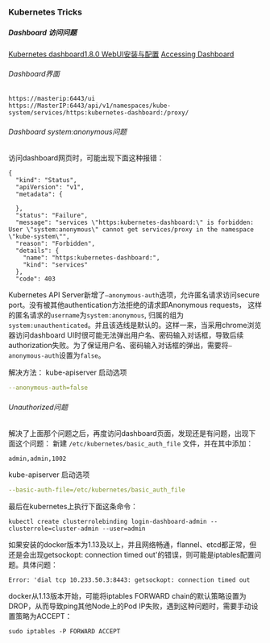 ### Kubernetes Tricks

##### Dashboard 访问问题
[Kubernetes dashboard1.8.0 WebUI安装与配置](http://blog.csdn.net/A632189007/article/details/78840971)
[Accessing Dashboard](https://github.com/kubernetes/dashboard/wiki/Accessing-Dashboard---1.7.X-and-above)

###### Dashboard界面
```
https://masterip:6443/ui 
https://MasterIP:6443/api/v1/namespaces/kube-system/services/https:kubernetes-dashboard:/proxy/
```

###### Dashboard system:anonymous问题
访问dashboard网页时，可能出现下面这种报错：
```
{
  "kind": "Status",
  "apiVersion": "v1",
  "metadata": {
    
  },
  "status": "Failure",
  "message": "services \"https:kubernetes-dashboard:\" is forbidden: User \"system:anonymous\" cannot get services/proxy in the namespace \"kube-system\"",
  "reason": "Forbidden",
  "details": {
    "name": "https:kubernetes-dashboard:",
    "kind": "services"
  },
  "code": 403
```

Kubernetes API Server新增了`–anonymous-auth`选项，允许匿名请求访问secure port。没有被其他authentication方法拒绝的请求即Anonymous requests， 这样的匿名请求的`username`为`system:anonymous`, 归属的组为`system:unauthenticated`。并且该选线是默认的。这样一来，当采用chrome浏览器访问dashboard UI时很可能无法弹出用户名、密码输入对话框，导致后续authorization失败。为了保证用户名、密码输入对话框的弹出，需要将`–anonymous-auth`设置为`false`。

解决方法： kube-apiserver 启动选项
```yaml
--anonymous-auth=false
```


###### Unauthorized问题
解决了上面那个问题之后，再度访问dashboard页面，发现还是有问题，出现下面这个问题：
新建 `/etc/kubernetes/basic_auth_file` 文件，并在其中添加：
```
admin,admin,1002
```

kube-apiserver 启动选项
```yaml
--basic-auth-file=/etc/kubernetes/basic_auth_file
```

最后在kubernetes上执行下面这条命令：
```
kubectl create clusterrolebinding login-dashboard-admin --clusterrole=cluster-admin --user=admin
```

如果安装的docker版本为1.13及以上，并且网络畅通，flannel、etcd都正常，但还是会出现getsockopt: connection timed out'的错误，则可能是iptables配置问题。具体问题：
```
Error: 'dial tcp 10.233.50.3:8443: getsockopt: connection timed out
```
docker从1.13版本开始，可能将iptables FORWARD chain的默认策略设置为DROP，从而导致ping其他Node上的Pod IP失败，遇到这种问题时，需要手动设置策略为ACCEPT：
```
sudo iptables -P FORWARD ACCEPT
```

